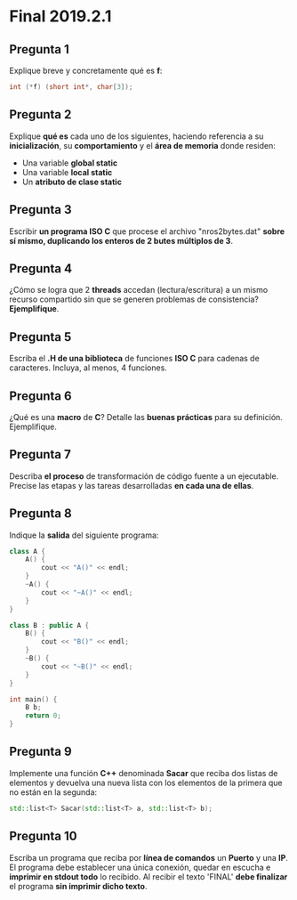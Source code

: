 # Final 2019.2.1

## Pregunta 1

Explique breve y concretamente qué es **f**:

```cpp
int (*f) (short int*, char[3]);
```

## Pregunta 2

Explique **qué es** cada uno de los siguientes, haciendo referencia a su **inicialización**, su **comportamiento** y el **área de memoria** donde residen:

- Una variable **global static**
- Una variable **local static**
- Un **atributo de clase static**

## Pregunta 3

Escribir **un programa ISO C** que procese el archivo "nros2bytes.dat" **sobre sí mismo, duplicando los enteros de 2 butes múltiplos de 3**.

## Pregunta 4

¿Cómo se logra que 2 **threads** accedan (lectura/escritura) a un mismo recurso compartido sin que se generen problemas de consistencia? **Ejemplifique**.

## Pregunta 5

Escriba el **.H de una biblioteca** de funciones **ISO C** para cadenas de caracteres. Incluya, al menos, 4 funciones.

## Pregunta 6

¿Qué es una **macro** de **C**? Detalle las **buenas prácticas** para su definición. Ejemplifique.

## Pregunta 7

Describa **el proceso** de transformación de código fuente a un ejecutable. Precise las etapas y las tareas desarrolladas **en cada una de ellas**.

## Pregunta 8

Indique la **salida** del siguiente programa:

```cpp
class A {
    A() {
        cout << "A()" << endl;
    }
    ~A() {
        cout << "~A()" << endl;
    }
}

class B : public A {
    B() {
        cout << "B()" << endl;
    }
    ~B() {
        cout << "~B()" << endl;
    }
}

int main() {
    B b;
    return 0;
}
```

## Pregunta 9

Implemente una función **C++** denominada **Sacar** que reciba dos listas de elementos y devuelva una nueva lista con los elementos de la primera que no están en la segunda:

```cpp
std::list<T> Sacar(std::list<T> a, std::list<T> b);
```

## Pregunta 10

Escriba un programa que reciba por **línea de comandos** un **Puerto** y una **IP**. El programa debe establecer una única conexión, quedar en escucha e **imprimir en stdout todo** lo recibido. Al recibir el texto 'FINAL' **debe finalizar** el programa **sin imprimir dicho texto**.
